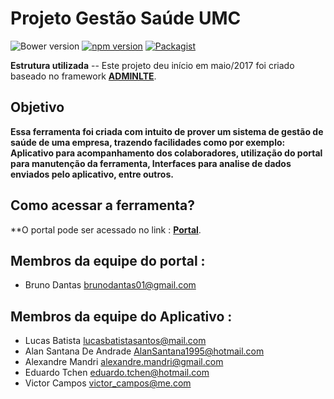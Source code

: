 Projeto Gestão Saúde UMC 
============

![Bower version](https://img.shields.io/bower/v/adminlte.svg)
[![npm version](https://img.shields.io/npm/v/admin-lte.svg)](https://www.npmjs.com/package/admin-lte)
[![Packagist](https://img.shields.io/packagist/v/almasaeed2010/adminlte.svg)](https://packagist.org/packages/almasaeed2010/adminlte)

**Estrutura utilizada** -- Este projeto deu início em maio/2017 foi criado baseado no framework **[ADMINLTE](https://adminlte.io/)**. 

Objetivo
------------------------------
**Essa ferramenta foi criada com intuito de prover um sistema de gestão de saúde de uma empresa, trazendo facilidades como por exemplo: Aplicativo para acompanhamento dos colaboradores, utilização do portal para manutenção da ferramenta, Interfaces para analise de dados enviados pelo aplicativo, entre outros.**

Como acessar a ferramenta?
------------------------------
**O portal pode ser acessado no link : **[Portal](http://gestaosaudeumc.96.lt/)**. 

Membros da equipe do portal : 
------------

- Bruno Dantas <brunodantas01@gmail.com>

Membros da equipe do Aplicativo : 
------------

- Lucas Batista <lucasbatistasantos@mail.com>
- Alan Santana De Andrade <AlanSantana1995@hotmail.com>
- Alexandre Mandri <alexandre.mandri@gmail.com>
- Eduardo Tchen <eduardo.tchen@hotmail.com>
- Victor Campos <victor_campos@me.com> 